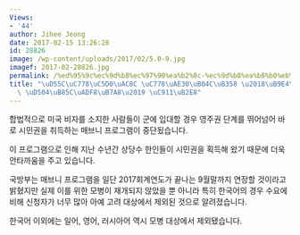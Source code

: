 ```yaml
---
Views:
- '44'
author: Jihee Jeong
date: 2017-02-15 13:26:28
id: 28826
image: /wp-content/uploads/2017/02/5.0-9.jpg
imagef: 2017-02-28826.jpg
permalink: /%ed%95%9c%ec%9d%b8%ec%97%90%ea%b2%8c-%ec%9d%b8%ea%b8%b0%eb%81%8c%eb%8d%98-%eb%a7%a4%eb%b8%8c%eb%8b%88-%ed%94%84%eb%a1%9c%ea%b7%b8%eb%9e%a8-%ec%a4%91%eb%8b%a8/
title: "\uD55C\uC778\uC5D0\uAC8C \uC778\uAE30\uB04C\uB358 \u2018\uB9E4\uBE0C\uB2C8\
  \ \uD504\uB85C\uADF8\uB7A8\u2019 \uC911\uB2E8"
---
```


합법적으로 미국 비자를 소지한 사람들이 군에 입대할 경우 영주권 단계를 뛰어넘어 바로 시민권을 취득하는 매브니 프로그램이 중단됬습니다.

이 프로그램으로 인해 지난 수년간 상당수 한인들이 시민권을 획득해 왔기 때문에 더욱 안타까움을 주고 있습니다.

국방부는 매브니 프로그램을 일단 2017회계연도가 끝나는 9월말까지 연장할 것이라고 밝혔지만 실제 이를 위한 모병이 재개되지 않았을 뿐 아니라 특히 한국어의 경우 수요에 비해 신청자가 너무 많아 아예 고려 대상에서 제외된 것으로 알려졌습니다.

한국어 이외에는 일어, 영어, 러시아어 역시 모병 대상에서 제외됐습니다.